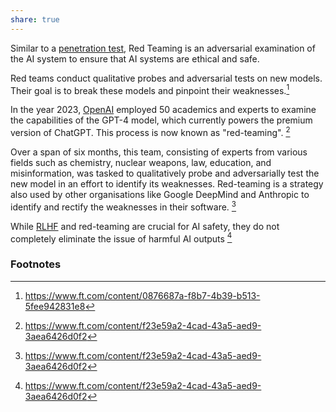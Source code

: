 ```yaml
---
share: true
---
```

Similar to a [penetration test](https://en.m.wikipedia.org/wiki/Penetration_test), Red Teaming is an adversarial examination of the AI system to ensure that AI systems are ethical and safe.

Red teams conduct qualitative probes and adversarial tests on new models. Their goal is to break these models and pinpoint their weaknesses.[^1]

In the year 2023, [OpenAI](https://en.m.wikipedia.org/wiki/OpenAI) employed 50 academics and experts to examine the capabilities of the GPT-4 model, which currently powers the premium version of ChatGPT. This process is now known as "red-teaming".  [^3]

Over a span of six months, this team, consisting of experts from various fields such as chemistry, nuclear weapons, law, education, and misinformation, was tasked to qualitatively probe and adversarially test the new model in an effort to identify its weaknesses. Red-teaming is a strategy also used by other organisations like Google DeepMind and Anthropic to identify and rectify the weaknesses in their software. [^2]

While [RLHF](./RLHF%20(Reinforcement%20Learning%20From%20Human%20Feedback).md) and red-teaming are crucial for AI safety, they do not completely eliminate the issue of harmful AI outputs [^2]

### Footnotes

[^1]: https://www.ft.com/content/0876687a-f8b7-4b39-b513-5fee942831e8
[^2]: https://www.ft.com/content/f23e59a2-4cad-43a5-aed9-3aea6426d0f2
[^3]: https://www.ft.com/content/f23e59a2-4cad-43a5-aed9-3aea6426d0f2